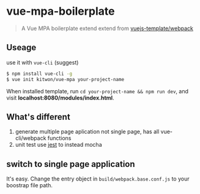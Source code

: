 # vue-mpa-boilerplate

> A Vue MPA boilerplate extend extend from [vuejs-template/webpack](https://github.com/vuejs-templates/webpack)

## Useage

use it with `vue-cli` (suggest)

```bash
$ npm install vue-cli -g
$ vue init kitwon/vue-mpa your-project-name
```

When installed template, run `cd your-project-name && npm run dev`, and visit **localhost:8080/modules/index.html**.

## What's different

1. generate multiple page aplication not single page, has all vue-cli/webpack functions
2. unit test use [jest](http://facebook.github.io/jest/) to instead mocha

## switch to single page application

It's easy. Change the entry object in `build/webpack.base.conf.js` to your boostrap file path.

<!-- ## Notice

1. due to use the multiple entry, so the middle ware `connect-history-api-fallback` will break.
2. if you want to set dev server route, use the [express router](http://expressjs.com/en/guide/routing.html), you can get the assets file in memory fs, such as

```javascript
app.get("/", (req, res, next) => {
  // filepath on the same path as dev file
  compiler.outputFileSystem.readFile(filepath, (err, result) => {
    if (err) {
      console.log(err);
      next(err);
    }

    res.set("content-type", "text/html");
    res.send(result);
  });
});
``` -->
